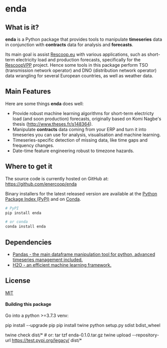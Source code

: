 # enda


## What is it?

**enda** is a Python package that provides tools to manipulate **timeseries** data in conjunction 
with **contracts** data for analysis and **forecasts**. 

Its main goal is assist [Rescoop.eu](https://www.rescoop.eu/) with various applications, such as short-term electricity load and production forecasts, specifically for the [RescoopVPP](https://www.rescoopvpp.eu/) project. Hence some tools in this package perform TSO (transmission network operator) and DNO (distribution network operator) data wrangling for several European countries, as well as weather data. 

## Main Features
Here are some things **enda** does well:

  - Provide robust machine learning algorithms for short-term electricty load (and soon production) forecasts, originally based on Komi Nagbe's thesis (http://www.theses.fr/s148364).
  - Manipulate **contracts** data coming from your ERP and turn it into timeseries you can use for analysis, visualisation and machine learning.  
  - Timeseries-specific detection of missing data, like time gaps and frequency changes.
  - Date-time feature engineering robust to timezone hazards.  


## Where to get it
The source code is currently hosted on GitHub at: https://github.com/enercoop/enda

Binary installers for the latest released version are available at the [Python
Package Index (PyPI)](https://pypi.org/project/enda) and on [Conda](https://docs.conda.io/en/latest/).

```sh
# PyPI
pip install enda
```


```sh
# or conda
conda install enda
```


## Dependencies
- [Pandas - the main dataframe manipulation tool for python, advanced timeseries management included.](https://pandas.pydata.org/)
- [H2O - an efficient machine learning framework.](https://docs.h2o.ai/)

## License
[MIT](LICENSE)


#### Building this package

Go into a python >=3.7.3 venv:

pip install --upgrade pip
pip install twine
python setup.py sdist bdist_wheel
 
twine check dist/*     # or:  tar tzf enda-0.1.0.tar.gz
twine upload --repository-url https://test.pypi.org/legacy/ dist/*




